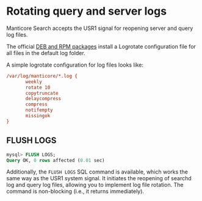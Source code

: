 # Rotating query and server logs 

Manticore Search accepts the USR1 signal for reopening server and query log files.

The official [DEB and RPM packages](https://manticoresearch.com/install/) install a Logrotate configuration file for all files in the default log folder.

A simple logrotate configuration for log files looks like:

```ini
/var/log/manticore/*.log {
       weekly
       rotate 10
       copytruncate
       delaycompress
       compress
       notifempty
       missingok
}
```

## FLUSH LOGS

```sql
mysql> FLUSH LOGS;
Query OK, 0 rows affected (0.01 sec)
```

Additionally, the `FLUSH LOGS` SQL command is available, which works the same way as the USR1 system signal. It initiates the reopening of searchd log and query log files, allowing you to implement log file rotation. The command is non-blocking (i.e., it returns immediately).
<!-- proofread -->